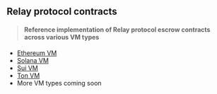 ## Relay protocol contracts

> #### Reference implementation of Relay protocol escrow contracts across various VM types

- [Ethereum VM](./packages/ethereum-vm/)
- [Solana VM](./packages/solana-vm/)
- [Sui VM](./packages/sui-vm/)
- [Ton VM](./packages/ton-vm/)
- More VM types coming soon
